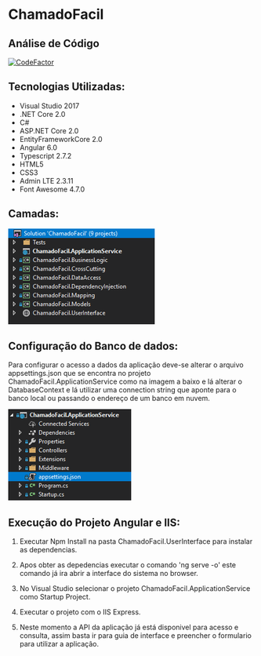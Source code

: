 # ChamadoFacil

## Análise de Código
[![CodeFactor](https://www.codefactor.io/repository/github/cpsilva/chamadofacil/badge)](https://www.codefactor.io/repository/github/cpsilva/chamadofacil)

## Tecnologias Utilizadas:

* Visual Studio 2017
* .NET Core 2.0
* C#
* ASP.NET Core 2.0
* EntityFrameworkCore 2.0
* Angular 6.0
* Typescript 2.7.2
* HTML5
* CSS3
* Admin LTE 2.3.11
* Font Awesome 4.7.0

## Camadas:

![](https://github.com/cpsilva/ChamadoFacil/blob/master/Screenshots/layers.PNG)

## Configuração do Banco de dados:

Para configurar o acesso a dados da aplicação deve-se alterar o arquivo appsettings.json que se encontra no projeto ChamadoFacil.ApplicationService como na imagem a baixo e lá alterar o DatabaseContext e lá utilizar uma connection string que aponte para o banco local ou passando o endereço de um banco em nuvem.

![](https://github.com/cpsilva/ChamadoFacil/blob/master/Screenshots/appsettings.PNG)

## Execução do Projeto Angular e IIS:

1. Executar Npm Install na pasta ChamadoFacil.UserInterface para instalar as dependencias.

2. Apos obter as depedencias executar o comando 'ng serve -o' este comando já ira abrir a interface do sistema no browser.

3. No Visual Studio selecionar o projeto ChamadoFacil.ApplicationService como Startup Project.

4. Executar o projeto com o IIS Express.

5. Neste momento a API da aplicação já está disponivel para acesso e consulta, assim basta ir para guia de interface e preencher o formulario para utilizar a aplicação.
